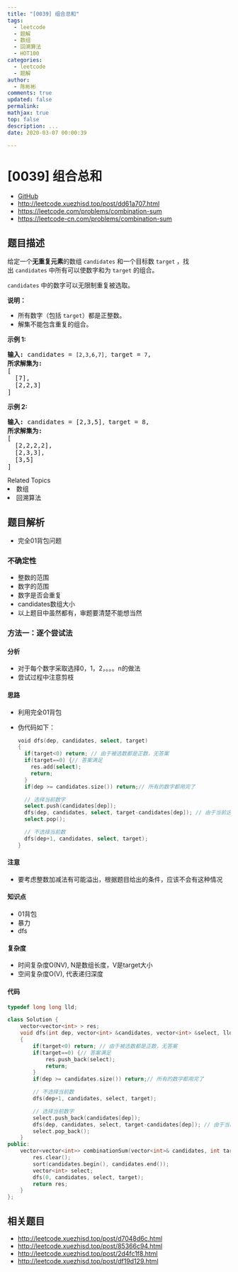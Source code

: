 ```yaml
---
title: "[0039] 组合总和"
tags:
  - leetcode
  - 题解
  - 数组
  - 回溯算法
  - HOT100
categories:
  - leetcode
  - 题解
author:
  - 陈彬彬
comments: true
updated: false
permalink:
mathjax: true
top: false
description: ...
date: 2020-03-07 00:00:39

---
```


# [0039] 组合总和

- [GitHub](https://github.com/algoboy101/LeetCodeCrowdsource/tree/master/_posts/QA/%5B0039%5D%20%E7%BB%84%E5%90%88%E6%80%BB%E5%92%8C.md)
- http://leetcode.xuezhisd.top/post/dd61a707.html
- https://leetcode.com/problems/combination-sum
- https://leetcode-cn.com/problems/combination-sum

## 题目描述

<p>给定一个<strong>无重复元素</strong>的数组&nbsp;<code>candidates</code>&nbsp;和一个目标数&nbsp;<code>target</code>&nbsp;，找出&nbsp;<code>candidates</code>&nbsp;中所有可以使数字和为&nbsp;<code>target</code>&nbsp;的组合。</p>

<p><code>candidates</code>&nbsp;中的数字可以无限制重复被选取。</p>

<p><strong>说明：</strong></p>

<ul>
	<li>所有数字（包括&nbsp;<code>target</code>）都是正整数。</li>
	<li>解集不能包含重复的组合。&nbsp;</li>
</ul>

<p><strong>示例&nbsp;1:</strong></p>

<pre><strong>输入:</strong> candidates = <code>[2,3,6,7], </code>target = <code>7</code>,
<strong>所求解集为:</strong>
[
  [7],
  [2,2,3]
]
</pre>

<p><strong>示例&nbsp;2:</strong></p>

<pre><strong>输入:</strong> candidates = [2,3,5]<code>, </code>target = 8,
<strong>所求解集为:</strong>
[
&nbsp; [2,2,2,2],
&nbsp; [2,3,3],
&nbsp; [3,5]
]</pre>
<div><div>Related Topics</div><div><li>数组</li><li>回溯算法</li></div></div>

## 题目解析

- 完全01背包问题

### 不确定性

- 整数的范围
- 数字的范围
- 数字是否会重复
- candidates数组大小
- 以上题目中虽然都有，审题要清楚不能想当然

### 方法一：逐个尝试法

#### 分析

- 对于每个数字采取选择0，1，2，。。。n的做法
- 尝试过程中注意剪枝

#### 思路

- 利用完全01背包

- 伪代码如下：

  ```go
  void dfs(dep, candidates, select, target)
  {
    if(target<0) return; // 由于被选数都是正数，无答案
    if(target==0) {// 答案满足
      res.add(select);
      return;
    }
    if(dep >= candidates.size()) return;// 所有的数字都用完了
  
    // 选择当前数字
    select.push(candidates[dep]);
    dfs(dep, candidates, select, target-candidates[dep]); // 由于当前这个数还有可能被选择，所以dep 还停留在当前。
    select.pop();
  
    // 不选择当前数
    dfs(dep+1, candidates, select, target);
  }
  ```

  

#### 注意

- 要考虑整数加减法有可能溢出，根据题目给出的条件，应该不会有这种情况

#### 知识点

- 01背包
- 暴力
- dfs

#### 复杂度

- 时间复杂度O(NV), N是数组长度，V是target大小
- 空间复杂度O(V), 代表递归深度

#### 代码

```cpp
typedef long long lld;

class Solution {
    vector<vector<int> > res;
    void dfs(int dep, vector<int> &candidates, vector<int> &select, lld target)
    {
        if(target<0) return; // 由于被选数都是正数，无答案
        if(target==0) {// 答案满足
            res.push_back(select);
            return;
        }
        if(dep >= candidates.size()) return;// 所有的数字都用完了

        // 不选择当前数
        dfs(dep+1, candidates, select, target);

        // 选择当前数字
        select.push_back(candidates[dep]);
        dfs(dep, candidates, select, target-candidates[dep]); // 由于当前这个数还有可能被选择，所以dep 还停留在当前。
        select.pop_back();
    }
public:
    vector<vector<int>> combinationSum(vector<int>& candidates, int target) {
        res.clear();
        sort(candidates.begin(), candidates.end());
        vector<int> select;
        dfs(0, candidates, select, target);
        return res;
    }
};
```

## 相关题目

- http://leetcode.xuezhisd.top/post/d7048d6c.html 
- http://leetcode.xuezhisd.top/post/85366c94.html
- http://leetcode.xuezhisd.top/post/2d4fc1f8.html
- http://leetcode.xuezhisd.top/post/df19d129.html
